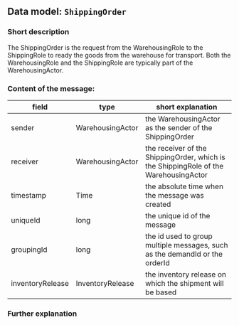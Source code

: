 ## Data model: `ShippingOrder`

### Short description

The ShippingOrder is the request from the WarehousingRole to the ShippingRole to ready the goods from the warehouse for transport. Both the WarehousingRole and the ShippingRole are typically part of the WarehousingActor.


### Content of the message:


| field | type | short explanation |
| ----- | ---- | ----------------- |
| sender | WarehousingActor | the WarehousingActor as the sender of the ShippingOrder |
| receiver | WarehousingActor | the receiver of the ShippingOrder, which is the ShippingRole of the WarehousingActor |
| timestamp | Time | the absolute time when the message was created |
| uniqueId | long | the unique id of the message |
| groupingId | long | the id used to group multiple messages, such as the demandId or the orderId |
| inventoryRelease | InventoryRelease | the inventory release on which the shipment will be based |

### Further explanation

